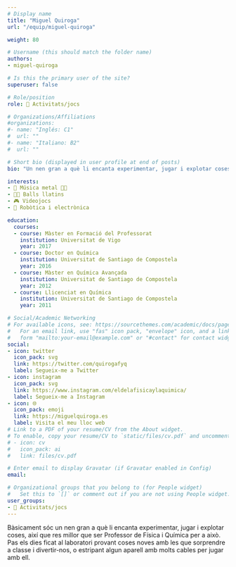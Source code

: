 ```yaml
---
# Display name
title: "Miguel Quiroga"
url: "/equip/miguel-quiroga"

weight: 80

# Username (this should match the folder name)
authors:
- miguel-quiroga

# Is this the primary user of the site?
superuser: false

# Role/position
role: 🧩 Activitats/jocs

# Organizations/Affiliations
#organizations:
#- name: "Inglés: C1"
#  url: ""
#- name: "Italiano: B2"
#  url: ""  

# Short bio (displayed in user profile at end of posts)
bio: "Un nen gran a què li encanta experimentar, jugar i explotar coses."

interests:
- 🎸 Música metal 🤘🏼
- 🕺🏻 Balls llatins
- 🎮 Videojocs
- 🤖 Robòtica i electrònica

education:
  courses:
  - course: Màster en Formació del Professorat
    institution: Universitat de Vigo
    year: 2017
  - course: Doctor en Química
    institution: Universitat de Santiago de Compostela
    year: 2016
  - course: Màster en Química Avançada
    institution: Universitat de Santiago de Compostela
    year: 2012
  - course: Llicenciat en Química
    institution: Universitat de Santiago de Compostela
    year: 2011  

# Social/Academic Networking
# For available icons, see: https://sourcethemes.com/academic/docs/page-builder/#icons
#   For an email link, use "fas" icon pack, "envelope" icon, and a link in the
#   form "mailto:your-email@example.com" or "#contact" for contact widget.
social:
- icon: twitter
  icon_pack: svg
  link: https://twitter.com/quirogafyq
  label: Segueix-me a Twitter
- icon: instagram
  icon_pack: svg
  link: https://www.instagram.com/eldelafisicaylaquimica/
  label: Segueix-me a Instagram
- icon: 🌐
  icon_pack: emoji
  link: https://miguelquiroga.es
  label: Visita el meu lloc web
# Link to a PDF of your resume/CV from the About widget.
# To enable, copy your resume/CV to `static/files/cv.pdf` and uncomment the lines below.
# - icon: cv
#   icon_pack: ai
#   link: files/cv.pdf

# Enter email to display Gravatar (if Gravatar enabled in Config)
email:

# Organizational groups that you belong to (for People widget)
#   Set this to `[]` or comment out if you are not using People widget.
user_groups:
- 🧩 Activitats/jocs
---
```


Bàsicament sóc un nen gran a què li encanta experimentar, jugar i explotar coses, així que res millor que ser Professor de Física i Química per a això. Pas els dies ficat al laboratori provant coses noves amb les que sorprendre a classe i divertir-nos, o estripant algun aparell amb molts cables per jugar amb ell.
